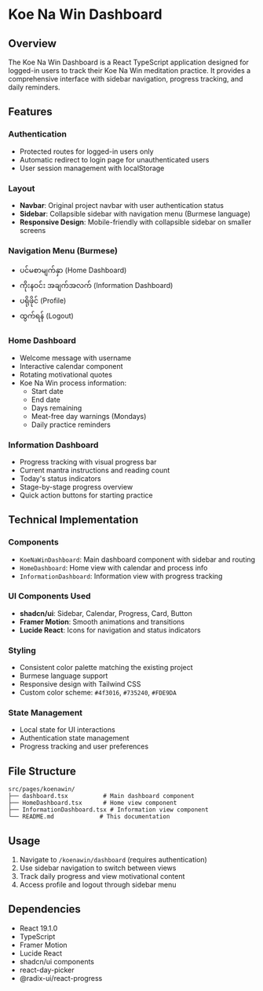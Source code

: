 # Koe Na Win Dashboard

## Overview
The Koe Na Win Dashboard is a React TypeScript application designed for logged-in users to track their Koe Na Win meditation practice. It provides a comprehensive interface with sidebar navigation, progress tracking, and daily reminders.

## Features

### Authentication
- Protected routes for logged-in users only
- Automatic redirect to login page for unauthenticated users
- User session management with localStorage

### Layout
- **Navbar**: Original project navbar with user authentication status
- **Sidebar**: Collapsible sidebar with navigation menu (Burmese language)
- **Responsive Design**: Mobile-friendly with collapsible sidebar on smaller screens

### Navigation Menu (Burmese)
- ပင်မစာမျက်နှာ (Home Dashboard)
- ကိုးနဝင်း အချက်အလက် (Information Dashboard)
- ပရိုဖိုင် (Profile)
- ထွက်ရန် (Logout)

### Home Dashboard
- Welcome message with username
- Interactive calendar component
- Rotating motivational quotes
- Koe Na Win process information:
  - Start date
  - End date
  - Days remaining
  - Meat-free day warnings (Mondays)
  - Daily practice reminders

### Information Dashboard
- Progress tracking with visual progress bar
- Current mantra instructions and reading count
- Today's status indicators
- Stage-by-stage progress overview
- Quick action buttons for starting practice

## Technical Implementation

### Components
- `KoeNaWinDashboard`: Main dashboard component with sidebar and routing
- `HomeDashboard`: Home view with calendar and process info
- `InformationDashboard`: Information view with progress tracking

### UI Components Used
- **shadcn/ui**: Sidebar, Calendar, Progress, Card, Button
- **Framer Motion**: Smooth animations and transitions
- **Lucide React**: Icons for navigation and status indicators

### Styling
- Consistent color palette matching the existing project
- Burmese language support
- Responsive design with Tailwind CSS
- Custom color scheme: `#4f3016`, `#735240`, `#FDE9DA`

### State Management
- Local state for UI interactions
- Authentication state management
- Progress tracking and user preferences

## File Structure
```
src/pages/koenawin/
├── dashboard.tsx          # Main dashboard component
├── HomeDashboard.tsx      # Home view component
├── InformationDashboard.tsx # Information view component
└── README.md             # This documentation
```

## Usage
1. Navigate to `/koenawin/dashboard` (requires authentication)
2. Use sidebar navigation to switch between views
3. Track daily progress and view motivational content
4. Access profile and logout through sidebar menu

## Dependencies
- React 19.1.0
- TypeScript
- Framer Motion
- Lucide React
- shadcn/ui components
- react-day-picker
- @radix-ui/react-progress
